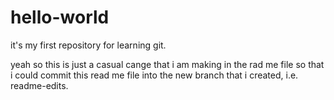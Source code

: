 # hello-world
it's my first repository for learning git.


yeah so this is just a casual cange that i am making in the rad me file so that i could commit this read me file into the new branch that i created, i.e. readme-edits.
